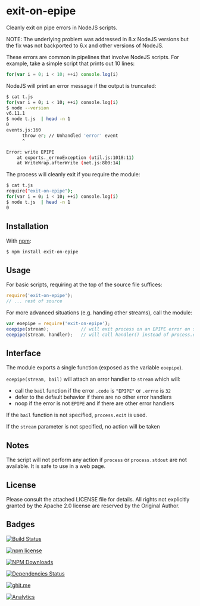 # exit-on-epipe

Cleanly exit on pipe errors in NodeJS scripts.

NOTE: The underlying problem was addressed in 8.x NodeJS versions but the fix was not backported to 6.x and other versions of NodeJS.

These errors are common in pipelines that involve NodeJS scripts. For example, take a simple script that prints out 10 lines:

```javascript
for(var i = 0; i < 10; ++i) console.log(i)
```

NodeJS will print an error message if the output is truncated:

```bash
$ cat t.js
for(var i = 0; i < 10; ++i) console.log(i)
$ node --version
v6.11.1
$ node t.js  | head -n 1
0
events.js:160
      throw er; // Unhandled 'error' event
      ^

Error: write EPIPE
    at exports._errnoException (util.js:1018:11)
    at WriteWrap.afterWrite (net.js:800:14)
```

The process will cleanly exit if you require the module:

```bash
$ cat t.js
require("exit-on-epipe");
for(var i = 0; i < 10; ++i) console.log(i)
$ node t.js  | head -n 1
0
```

## Installation

With [npm](https://www.npmjs.org/package/exit-on-epipe):

```bash
$ npm install exit-on-epipe
```

## Usage

For basic scripts, requiring at the top of the source file suffices:

```javascript
require('exit-on-epipe');
// ... rest of source
```

For more advanced situations \(e.g. handing other streams\), call the module:

```javascript
var eoepipe = require('exit-on-epipe');
eoepipe(stream);            // will exit process on an EPIPE error on stream
eoepipe(stream, handler);   // will call handler() instead of process.exit
```

## Interface

The module exports a single function \(exposed as the variable `eoepipe`\).

`eoepipe(stream, bail)` will attach an error handler to `stream` which will:

* call the `bail` function if the error `.code` is `"EPIPE"` or `.errno` is `32`
* defer to the default behavior if there are no other error handlers
* noop if the error is not `EPIPE` and if there are other error handlers

If the `bail` function is not specified, `process.exit` is used.

If the `stream` parameter is not specified, no action will be taken

## Notes

The script will not perform any action if `process` or `process.stdout` are not available. It is safe to use in a web page.

## License

Please consult the attached LICENSE file for details. All rights not explicitly granted by the Apache 2.0 license are reserved by the Original Author.

## Badges

[![Build Status](https://travis-ci.org/SheetJS/node-exit-on-epipe.svg?branch=master)](https://travis-ci.org/SheetJS/node-exit-on-epipe)

[![npm license](https://img.shields.io/npm/l/exit-on-epipe.svg)](https://npmjs.org/package/exit-on-epipe)

[![NPM Downloads](https://img.shields.io/npm/dt/exit-on-epipe.svg)](https://npmjs.org/package/exit-on-epipe)

[![Dependencies Status](https://david-dm.org/sheetjs/node-exit-on-epipe/status.svg)](https://david-dm.org/sheetjs/node-exit-on-epipe)

[![ghit.me](https://ghit.me/badge.svg?repo=sheetjs/node-exit-on-epipe)](https://ghit.me/repo/sheetjs/node-exit-on-epipe)

[![Analytics](https://ga-beacon.appspot.com/UA-36810333-1/SheetJS/node-exit-on-epipe?pixel)](https://github.com/SheetJS/node-exit-on-epipe)

